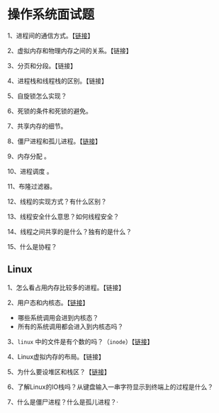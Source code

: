 # 操作系统面试题

1、进程间的通信方式。【[链接](../operating-system/operating-system-basics/inter-process-communication.md)】

2、虚拟内存和物理内存之间的关系。【链接】

3、分页和分段。【链接】

4、进程栈和线程栈的区别。【链接】

5、自旋锁怎么实现？

6、死锁的条件和死锁的避免。

7、共享内存的细节。

8、僵尸进程和孤儿进程。【[链接](../operating-system/linux-basics/zombie-orphan.md)】

9、内存分配 。

10、进程调度 。

11、布隆过滤器。

12、线程的实现方式？有什么区别？

13、线程安全什么意思？如何线程安全？

14、线程之间共享的是什么？独有的是什么？

15、什么是协程？

## Linux

1、怎么看占用内存比较多的进程。【链接】

2、用户态和内核态。【[链接](../operating-system/linux-basics/user-mode-and-kernel-mode.md)】

* 哪些系统调用会进到内核态？
* 所有的系统调用都会进入到内核态吗？

3、`linux` 中的文件是有个数的吗？（`inode`）【[链接](../operating-system/linux-basics/linux-inode.md#inode-hao-jin-gu-zhang)】

4、Linux虚拟内存的布局。【链接】

5、为什么要设堆区和栈区？【[链接](../operating-system/linux-basics/linux-process-memory-space-layout.md)】

6、了解Linux的IO栈吗？从键盘输入一串字符显示到终端上的过程是什么？

7、什么是僵尸进程？什么是孤儿进程？·





